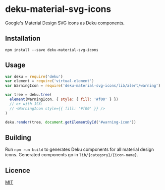 # deku-material-svg-icons

Google's Material Design SVG icons as Deku components.

## Installation

```
npm install --save deku-material-svg-icons
```

## Usage

```js
var deku = require('deku')
var element = require('virtual-element')
var WarningIcon = require('deku-material-svg-icons/lib/alert/warning')

var tree = deku.tree(
  element(WarningIcon, { style: { fill: '#f00' } })
  // or with JSX:
  // <WarningIcon style={{ fill: '#f00' }} />
)

deku.render(tree, document.getElementById('#warning-icon'))
```

## Building

Run `npm run build` to generates Deku components for all material design icons.
Generated components go in `lib/{category}/{icon-name}`.

## Licence

[MIT](./LICENSE)
